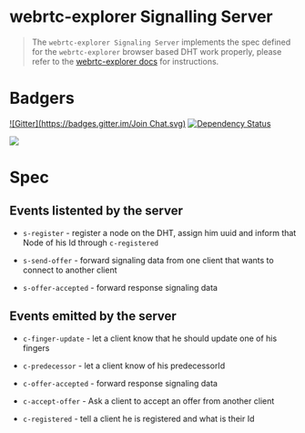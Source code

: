 webrtc-explorer Signalling Server
==============================

> The `webrtc-explorer Signaling Server` implements the spec defined for the `webrtc-explorer` browser based DHT work properly, please refer to the [webrtc-explorer docs](https://github.com/diasdavid/webrtc-explorer) for instructions. 

# Badgers

[![Gitter](https://badges.gitter.im/Join Chat.svg)](https://gitter.im/diasdavid/webrtc-ring?utm_source=badge&utm_medium=badge&utm_campaign=pr-badge) 
[![Dependency Status](https://david-dm.org/diasdavid/webrtc-signalling-server.svg)](https://david-dm.org/diasdavid/webrtc-ring-signalling-server)

[![](https://cldup.com/pgZbzoshyV-3000x3000.png)](http://www.gsd.inesc-id.pt/)

# Spec

## Events listented by the server

- `s-register` - register a node on the DHT, assign him uuid and inform that Node of his Id through `c-registered`

- `s-send-offer` - forward signaling data from one client that wants to connect to another client

- `s-offer-accepted` - forward response signaling data

## Events emitted by the server

- `c-finger-update` - let a client know that he should update one of his fingers
- `c-predecessor` - let a client know of his predecessorId

- `c-offer-accepted` - forward response signaling data

- `c-accept-offer` - Ask a client to accept an offer from another client 

- `c-registered` - tell a client he is registered and what is their Id


